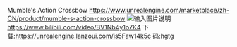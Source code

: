 Mumble's Action Crossbow
https://www.unrealengine.com/marketplace/zh-CN/product/mumble-s-action-crossbow
![输入图片说明](https://cdn1.epicgames.com/ue/product/Screenshot/Crossbow2a-1920x1080-fc96c914d87a52df31b7946a3208a664.png?resize=1&w=1920 "在这里输入图片标题")
https://www.bilibili.com/video/BV1Nb4y1o7K4
下载:https://unrealengine.lanzoui.com/is5Faw14k5c 码:hgtg